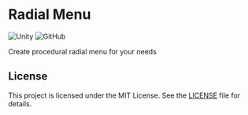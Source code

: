 # Radial Menu

![Unity](https://img.shields.io/badge/Unity-UPM%20Package-blue)
![GitHub](https://img.shields.io/github/license/Fixer33/RadialMenuPackage)

Create procedural radial menu for your needs

## License
This project is licensed under the MIT License. See the [LICENSE](LICENSE) file for details.